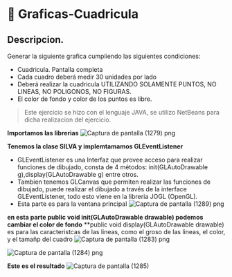 # :thinking: Graficas-Cuadricula
## Descripcion.
Generar la siguiente grafica cumpliendo las siguientes condiciones:
- Cuadricula. Pantalla completa
- Cada cuadro deberá medir 30 unidades por lado
- Deberá realizar la cuadricula UTILIZANDO SOLAMENTE PUNTOS, NO LINEAS, NO POLIGONOS, NO FIGURAS.
- El color de fondo y color de los puntos es libre.
> Este ejercicio se hizo con el lenguaje JAVA, se utilizo NetBeans para dicha realizacion del ejercicio.

**Importamos las librerias**
![Captura de pantalla (1279) png](https://user-images.githubusercontent.com/71051834/133091083-c7d19f27-0684-4755-bbf0-3a7b22abbdcf.jpg)

**Tenemos la clase SILVA y implemtamamos  GLEventListener**

- GLEventListener es una Interfaz que provee acceso para realizar funciones de dibujado, consta de 4 métodos: init(GLAutoDrawable g),display(GLAutoDrawable g) entre otros. 
- Tambien tenemos GLCanvas que permiten realizar las funciones de dibujado, puede realizar el dibujado a través de la interface GLEventListener, todo esto viene en la libreria JOGL (OpenGL).
- Esta parte es para la ventana principal 
![Captura de pantalla (1289) png](https://user-images.githubusercontent.com/71051834/133153242-c8180245-8aa1-4803-86b9-6f561f9398cc.jpg)

**en esta parte public void init(GLAutoDrawable drawable) podemos cambiar el color de fondo**
**public void display(GLAutoDrawable drawable) es para las caracteristcas de las lineas, como el groso de las lineas, el color, y el tamañp del cuadro 
![Captura de pantalla (1283) png](https://user-images.githubusercontent.com/71051834/133092890-e237ad87-f8e2-42cf-8024-603fdd05e286.jpg)

![Captura de pantalla (1284) png](https://user-images.githubusercontent.com/71051834/133093077-6ab9a793-f748-4872-9006-f6907fa7aa2c.jpg)

**Este es el resultado**
![Captura de pantalla (1285)](https://user-images.githubusercontent.com/71051834/133093470-6a8b48c2-fb2b-46cf-ae3a-d36b24ef6ada.png)
